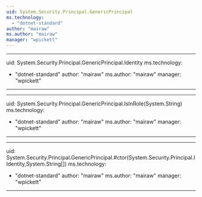 ```yaml
---
uid: System.Security.Principal.GenericPrincipal
ms.technology: 
  - "dotnet-standard"
author: "mairaw"
ms.author: "mairaw"
manager: "wpickett"
---
```


---
uid: System.Security.Principal.GenericPrincipal.Identity
ms.technology: 
  - "dotnet-standard"
author: "mairaw"
ms.author: "mairaw"
manager: "wpickett"
---

---
uid: System.Security.Principal.GenericPrincipal.IsInRole(System.String)
ms.technology: 
  - "dotnet-standard"
author: "mairaw"
ms.author: "mairaw"
manager: "wpickett"
---

---
uid: System.Security.Principal.GenericPrincipal.#ctor(System.Security.Principal.IIdentity,System.String[])
ms.technology: 
  - "dotnet-standard"
author: "mairaw"
ms.author: "mairaw"
manager: "wpickett"
---
